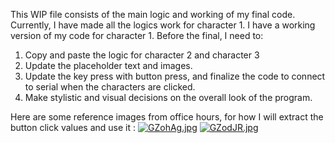 This WIP file consists of the main logic and working of my final code. Currently, I have made all the logics work for character 1. I have a working version of my code for character 1. 
Before the final, I need to: 
1. Copy and paste the logic for character 2 and character 3 
2. Update the placeholder text and images. 
3. Update the key press with button press, and finalize the code to connect to serial when the characters are clicked. 
4. Make stylistic and visual decisions on the overall look of the program. 

Here are some reference images from office hours, for how I will extract the button click values and use it : 
[![GZohAg.jpg](https://imgpile.com/images/GZohAg.jpg)](https://imgpile.com/i/GZohAg)
[![GZodJR.jpg](https://imgpile.com/images/GZodJR.jpg)](https://imgpile.com/i/GZodJR)



